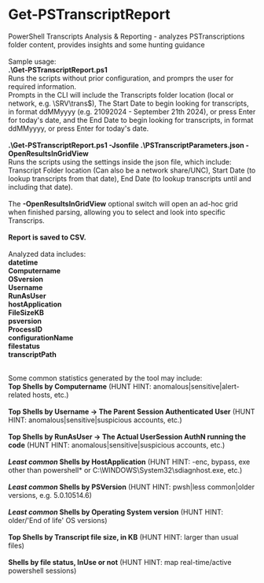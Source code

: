 # Get-PSTranscriptReport
PowerShell Transcripts Analysis &amp; Reporting - analyzes PSTranscriptions folder content, provides insights and some hunting guidance
<br><br>
Sample usage:
<br><b>
.\Get-PSTranscriptReport.ps1
</b><br>
Runs the scripts without prior configuration, and promprs the user for required information.<br>
Prompts in the CLI will include the Transcripts folder location (local or network, e.g. \\SRV\trans$), The Start Date to begin looking for transcripts, in format ddMMyyyy (e.g. 21092024 - September 21th 2024), or press Enter for today's date, and the End Date to begin looking for transcripts, in format ddMMyyyy, or press Enter for today's date.
<br><br><b>
.\Get-PSTranscriptReport.ps1 -Jsonfile .\PSTranscriptParameters.json -OpenResultsInGridView
</b><br>
Runs the scripts using the settings inside the json file, which include:<br>
Transcript Folder location (Can also be a network share/UNC), Start Date (to lookup transcripts from that date), End Date (to lookup transcripts until and including that date).<br><br>
The <b>-OpenResultsInGridView</b> optional switch will open an ad-hoc grid when finished parsing, allowing you to select and look into specific Transcrips.</b><br><br>
<b>Report is saved to CSV.</b><br><br>
Analyzed data includes:<br>
<b>
datetime<br>Computername<br>OSversion<br>Username<br>RunAsUser<br>hostApplication<br>FileSizeKB<br>psversion<br>ProcessID<br>configurationName<br>filestatus<br>transcriptPath<br><br></b>

Some common statistics generated by the tool may include:<br>
<b>
Top Shells by Computername</b> (HUNT HINT: anomalous|sensitive|alert-related hosts, etc.)<br><b><br>
Top Shells by Username -> The Parent Session Authenticated User</b> (HUNT HINT: anomalous|sensitive|suspicious accounts, etc.)<br><b><br>
Top Shells by RunAsUser -> The Actual UserSession AuthN running the code</b> (HUNT HINT: anomalous|sensitive|suspicious accounts, etc.)<br><b><br>
*Least common* Shells by HostApplication</b> (HUNT HINT: -enc, bypass, exe other than powershell* or C:\WINDOWS\System32\sdiagnhost.exe, etc.)<br><b><br>
*Least common* Shells by PSVersion</b> (HUNT HINT: pwsh|less common|older versions, e.g. 5.0.10514.6)<br><b><br>
*Least common* Shells by Operating System version</b> (HUNT HINT: older/'End of life' OS versions)<br><b><br>
Top Shells by Transcript file size, in KB</b> (HUNT HINT: larger than usual files)<br><b><br>
Shells by file status, InUse or not</b> (HUNT HINT: map real-time/active powershell sessions)<br>
</b>
